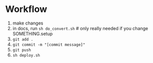 # Workflow

1. make changes
2. in docs, run `sh do_convert.sh`  # only really needed if you change SOMETHING.setup
3. `git add .`
4. `git commit -m "[commit message]"`
5. `git push`
6. `sh deploy.sh`